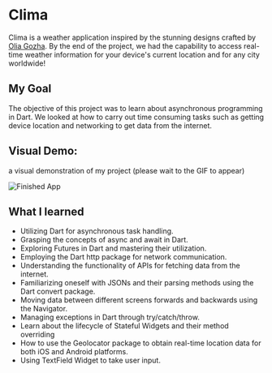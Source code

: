 # Clima
Clima is a weather application inspired by the stunning designs crafted by [Olia Gozha](https://dribbble.com/shots/4663154-). By the end of the project, we had the capability to access real-time weather information for your device's current location and for any city worldwide!


## My Goal

The objective of this project was to learn about asynchronous programming in Dart. We looked at how to carry out time consuming tasks such as getting device location and networking to get data from the internet. 


## Visual Demo:
a visual demonstration of my project (please wait to the GIF to appear)

![Finished App](https://github.com/londonappbrewery/Images/blob/master/clima-demo.gif)

## What I learned

- Utilizing Dart for asynchronous task handling.
- Grasping the concepts of async and await in Dart.
- Exploring Futures in Dart and mastering their utilization.
- Employing the Dart http package for network communication.
- Understanding the functionality of APIs for fetching data from the internet.
- Familiarizing oneself with JSONs and their parsing methods using the Dart convert package.
- Moving data between different screens forwards and backwards using the Navigator.
- Managing exceptions in Dart through try/catch/throw.
- Learn about the lifecycle of Stateful Widgets and their method overriding
- How to use the Geolocator package to obtain real-time location data for both iOS and Android platforms.
- Using TextField Widget to take user input.
